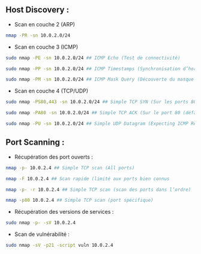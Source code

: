 ## Host Discovery :

- Scan en couche 2 (ARP)

```sh
nmap -PR -sn 10.0.2.0/24
```
- Scan en couche 3 (ICMP)

```sh
sudo nmap -PE -sn 10.0.2.0/24 ## ICMP Echo (Test de connectivité) 
```

```sh
sudo nmap -PP -sn 10.0.2.0/24 ## ICMP Timestamps (Synchronisation d’horloge des routeurs) 
```

```sh
sudo nmap -PM -sn 10.0.2.0/24 ## ICMP Mask Query (Découverte du masque du subnet local)
```
- Scan en couche 4 (TCP/UDP)

```sh
sudo nmap -PS80,443 -sn 10.0.2.0/24 ## Simple TCP SYN (Sur les ports 80 (défaut) et 443) 
```

```sh
sudo nmap -PA80 -sn 10.0.2.0/24 ## Simple TCP ACK (Sur le port 80 (défaut)) 
```

```sh
sudo nmap -PU -sn 10.0.2.0/24 ## Simple UDP Datagram (Expecting ICMP Reponse)
```
## Port Scanning :

- Récupération des port ouverts :

```sh
nmap -p- 10.0.2.4 ## Simple TCP scan (All ports) 
```

```sh
nmap -F 10.0.2.4 ## Scan rapide (limité aux ports bien connus 
```

```sh
nmap -p- -r 10.0.2.4 ## Simple TCP scan (scan des ports dans l’ordre) 
```

```sh
nmap -p80 10.0.2.4 ## Simple TCP scan (port spécifique)
```
- Récupération des versions de services :

```sh
sudo nmap -p- -sV 10.0.2.4
```
- Scan de vulnérabilité :

```sh
sudo nmap -sV -p21 -script vuln 10.0.2.4
```